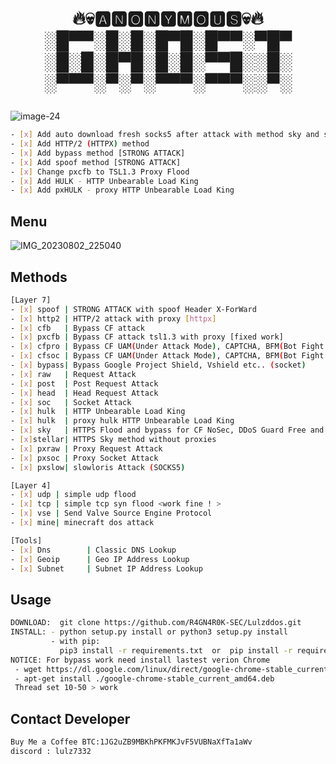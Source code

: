 <head>
  <h1>
    <p align="center">
  🔥💀🅰🅽🅾🅽🆈🅼🅾🆄🆂💀🔥</br>
   ░█▀▀░█░█░█▀█░█▀▀░▀█▀</br>
   ░█░█░█▀█░█░█░▀▀█░░█░</br> 
   ░▀▀▀░▀░▀░▀▀▀░▀▀▀░░▀░</br>
    </p>
  </h1>
</head>

![image-24](https://github.com/lulzddos/Lulzddos/assets/141240416/4adef1a1-ff6e-47f8-9453-1631c702e378)

```sh
- [x] Add auto download fresh socks5 after attack with method sky and slowloris
- [x] Add HTTP/2 (HTTPX) method
- [x] Add bypass method [STRONG ATTACK]
- [x] Add spoof method [STRONG ATTACK]
- [x] Change pxcfb to TSL1.3 Proxy Flood 
- [x] Add HULK - HTTP Unbearable Load King
- [x] Add pxHULK - proxy HTTP Unbearable Load King
```
  ## Menu

 ![IMG_20230802_225040](https://github.com/lulzddos/Lulzddos/assets/141240416/ae513a79-73b3-492a-bbda-3688d462e713)


  ## Methods
  ```sh
  [Layer 7]
 - [x] spoof | STRONG ATTACK with spoof Header X-ForWard
 - [x] http2 | HTTP/2 attack with proxy [httpx]
 - [x] cfb   | Bypass CF attack
 - [x] pxcfb | Bypass CF attack tsl1.3 with proxy [fixed work]
 - [x] cfpro | Bypass CF UAM(Under Attack Mode), CAPTCHA, BFM(Bot Fight Mode) etc.. (request)
 - [x] cfsoc | Bypass CF UAM(Under Attack Mode), CAPTCHA, BFM(Bot Fight Mode) etc.. (socket)
 - [x] bypass| Bypass Google Project Shield, Vshield etc.. (socket)
 - [x] raw   | Request Attack
 - [x] post  | Post Request Attack
 - [x] head  | Head Request Attack
 - [x] soc   | Socket Attack
 - [x] hulk  | HTTP Unbearable Load King
 - [x] hulk  | proxy hulk HTTP Unbearable Load King
 - [x] sky   | HTTPS Flood and bypass for CF NoSec, DDoS Guard Free and vShield (SOCKS5)
 - [x]stellar| HTTPS Sky method without proxies
 - [x] pxraw | Proxy Request Attack
 - [x] pxsoc | Proxy Socket Attack
 - [x] pxslow| slowloris Attack (SOCKS5)
 
  [Layer 4]
  - [x] udp | simple udp flood
  - [x] tcp | simple tcp syn flood <work fine ! >
  - [x] vse | Send Valve Source Engine Protocol
  - [x] mine| minecraft dos attack
  
  [Tools]
 - [x] Dns        | Classic DNS Lookup
 - [x] Geoip      | Geo IP Address Lookup
 - [x] Subnet     | Subnet IP Address Lookup
 ```
 
 ## Usage
```sh
DOWNLOAD:  git clone https://github.com/R4GN4R0K-SEC/Lulzddos.git
INSTALL: - python setup.py install or python3 setup.py install
         - with pip:
           pip3 install -r requirements.txt  or  pip install -r requirements.txt
NOTICE: For bypass work need install lastest verion Chrome
 - wget https://dl.google.com/linux/direct/google-chrome-stable_current_amd64.deb
 - apt-get install ./google-chrome-stable_current_amd64.deb
 Thread set 10-50 > work
```
## Contact Developer
```sh
Buy Me a Coffee BTC:1JG2uZB9MBKhPKFMKJvF5VUBNaXfTa1aWv
discord : lulz7332
```
